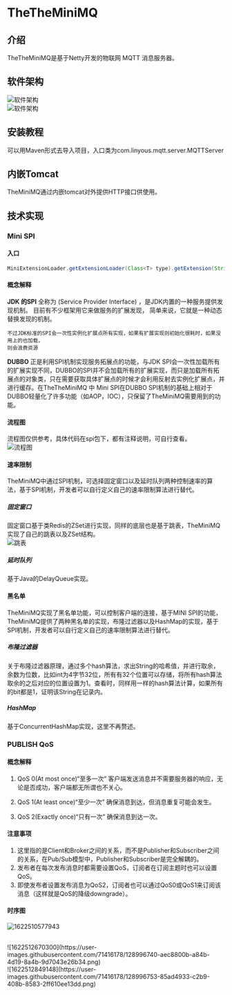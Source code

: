 # TheTheMiniMQ

## 介绍

TheTheMiniMQ是基于Netty开发的物联网 MQTT 消息服务器。

## 软件架构

![软件架构](https://user-images.githubusercontent.com/71416178/128990088-addd3544-05db-4004-a679-3c04907d892d.png)
<br />
![软件架构](https://user-images.githubusercontent.com/71416178/128965964-bc822882-4973-4c65-9825-dd25ff36177f.png)

## 安装教程

可以用Maven形式去导入项目，入口类为com.linyous.mqtt.server.MQTTServer

## 内嵌Tomcat

TheMiniMQ通过内嵌tomcat对外提供HTTP接口供使用。

## 技术实现

### Mini SPI

#### 入口

```java
MiniExtensionLoader.getExtensionLoader(Class<T> type).getExtension(String name);
```

#### 概念解释

**JDK 的SPI** 全称为 (Service Provider Interface) ，是JDK内置的一种服务提供发现机制。 目前有不少框架用它来做服务的扩展发现， 简单来说，它就是一种动态替换发现的机制。

    不过JDK标准的SPI会一次性实例化扩展点所有实现，如果有扩展实现则初始化很耗时，如果没用上的也加载， 
    则会浪费资源

**DUBBO** 正是利用SPI机制实现服务拓展点的功能，与JDK SPI会一次性加载所有的扩展实现不同，DUBBO的SPI并不会加载所有的扩展实现，而只是加载所有拓展点的对象类，只在需要获取具体扩展点的时候才会利用反射去实例化扩展点，并进行缓存。在TheTheMiniMQ 中 Mini SPI在DUBBO SPI机制的基础上相对于DUBBO轻量化了许多功能（如AOP，IOC），只保留了TheMiniMQ需要用到的功能。



#### 流程图

流程图仅供参考，具体代码在spi包下，都有注释说明，可自行查看。
<br />
![流程图](https://user-images.githubusercontent.com/71416178/128969086-12b932a3-e1ae-4eb1-ab9a-0253180337d9.png)



#### 速率限制

TheMiniMQ中通过SPI机制，可选择固定窗口以及延时队列两种控制速率的算法，基于SPI机制，开发者可以自行定义自己的速率限制算法进行替代。

##### 固定窗口

固定窗口基于类Redis的ZSet进行实现，同样的底层也是基于跳表，TheMiniMQ实现了自己的跳表以及ZSet结构。
<br />
![跳表](https://user-images.githubusercontent.com/71416178/128994960-9f80499a-9a4c-42d5-bec9-dbbdabab13ba.png)

##### 延时队列

基于Java的DelayQueue实现。



#### 黑名单

TheMiniMQ实现了黑名单功能，可以控制客户端的连接，基于MINI SPI的功能，TheMiniMQ提供了两种黑名单的实现，布隆过滤器以及HashMap的实现，基于SPI机制，开发者可以自行定义自己的速率限制算法进行替代。

##### 布隆过滤器

关于布隆过滤器原理，通过多个hash算法，求出String的哈希值，并进行取余，余数为位数，比如int为4字节32位，所有有32个位置可以存储，将所有hash算法取余的之后对应的位置设置为1。查看时，同样用一样的hash算法计算，如果所有的bit都是1，证明该String在记录内。
<br />

##### HashMap

基于ConcurrentHashMap实现，这里不再赘述。

### PUBLISH QoS

#### 概念解释

1. QoS 0(At most once)“至多一次”
   客户端发送消息并不需要服务器的响应，无论是否成功，客户端都无所谓也不关心。
   
2. QoS 1(At least once)“至少一次”
   确保消息到达，但消息重复可能会发生。
   
3. QoS 2(Exactly once)“只有一次”
   确保消息到达一次。

#### 注意事项

1. 这里指的是Client和Broker之间的关系，而不是Publisher和Subscriber之间的关系，在Pub/Sub模型中，Publisher和Subscriber是完全解耦的。
2. 发布者在每次发布消息时都需要设置QoS，订阅者在订阅主题时也可以设置QoS。
3. 即使发布者设置发布消息为QoS2，订阅者也可以通过QoS0或QoS1来订阅该消息（这样就是QoS的降级downgrade）。

#### 时序图

![1622510577943](https://user-images.githubusercontent.com/71416178/128996724-6e9c34d3-766e-48b3-8e66-a6fc5d97c795.png)


<br />
![1622512670300](https://user-images.githubusercontent.com/71416178/128996740-aec8800b-a84b-4d19-8a4b-9d7043e26b34.png)

<br />
![1622512849148](https://user-images.githubusercontent.com/71416178/128996753-85ad4933-c2b9-408b-8583-2ff610ee13dd.png)
